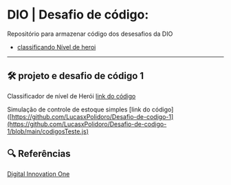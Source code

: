 # DIO | Desafio de código: 

Repositório para armazenar código dos desesafios da DIO

- [classificando Nível de heroi](#desafio1)
---

<a id="desafio1"></a>
## 🛠 projeto e desafio de código 1 
Classificador de nível de Herói
[link do código](./index.js)

Simulação de controle de estoque simples
[link do código]([https://github.com/LucasxPolidoro/Desafio-de-codigo-1](https://github.com/LucasxPolidoro/Desafio-de-codigo-1/blob/main/codigosTeste.js)

## 🔍 Referências


<a href="https://web.dio.me/" rel="noopener" target="_blank">Digital Innovation One</a>
